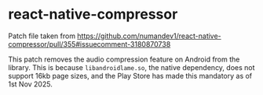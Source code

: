 # react-native-compressor

Patch file taken from https://github.com/numandev1/react-native-compressor/pull/355#issuecomment-3180870738

This patch removes the audio compression feature on Android from the library. This is because `libandroidlame.so`, the native dependency, does not support 16kb page sizes, and the Play Store has made this mandatory as of 1st Nov 2025.
